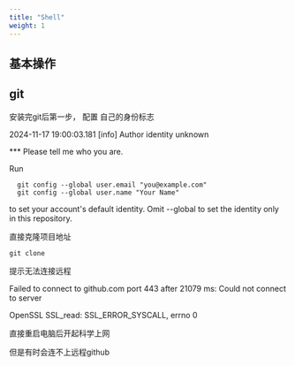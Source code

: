 ```yaml
---
title: "Shell"
weight: 1
---
```


## 基本操作

## git

安装完git后第一步， 配置 自己的身份标志

2024-11-17 19:00:03.181 [info] Author identity unknown

*** Please tell me who you are.

Run

```shell
  git config --global user.email "you@example.com"
  git config --global user.name "Your Name"
```
to set your account's default identity.
Omit --global to set the identity only in this repository.

直接克隆项目地址

```shell
git clone 
```

提示无法连接远程

Failed to connect to github.com port 443 after 21079 ms: Could not connect to server

OpenSSL SSL_read: SSL_ERROR_SYSCALL, errno 0

直接重启电脑后开起科学上网

但是有时会连不上远程github
